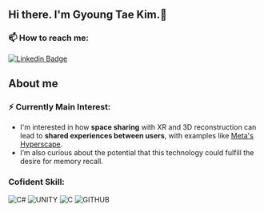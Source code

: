 ## Hi there. I'm Gyoung Tae Kim.👋

### 📫 How to reach me: 
[![Linkedin Badge](https://img.shields.io/badge/-LinkedIn-blue?style=flat-square&logo=Linkedin&logoColor=white&link=https://www.linkedin.com/in/hyunsoo-kim1999/)](https://www.linkedin.com/in/kyoungtae-kim/)


## About me

### ⚡ Currently Main Interest:
- I'm interested in how **space sharing** with XR and 3D reconstruction can lead to **shared experiences between users**, with examples like [Meta's Hyperscape](https://www.meta.com/ko-kr/experiences/meta-horizon-hyperscape-demo/7972066712871980/?srsltid=AfmBOooi7JDpSSddr6U94_Zmazvd2xxnEr8OtL2u3O24_FpXAHzZxk72).
- I’m also curious about the potential that this technology could fulfill the desire for memory recall.

### Cofident Skill:
![C#](https://img.shields.io/badge/C%23-239120?style=for-the-badge&logo=c-sharp&logoColor=white)
![UNITY](https://img.shields.io/badge/Unity-100000?style=for-the-badge&logo=unity&logoColor=white)
![C](https://img.shields.io/badge/C-00599C?style=for-the-badge&logo=c&logoColor=white)
![GITHUB](https://img.shields.io/badge/GitHub-100000?style=for-the-badge&logo=github&logoColor=white)





<!--
**KimGyoungTae/KimGyoungTae** is a ✨ _special_ ✨ repository because its `README.md` (this file) appears on your GitHub profile.

Here are some ideas to get you started:

- 🔭 I’m currently working on ...
- 🌱 I’m currently learning ...
- 👯 I’m looking to collaborate on ...
- 🤔 I’m looking for help with ...
- 💬 Ask me about ...
- 📫 How to reach me: ...
- 😄 Pronouns: ...
- ⚡ Fun fact: ...
-->
